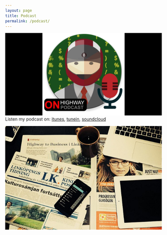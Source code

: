 ```yaml
---
layout: page
title: Podcast
permalink: /podcast/
---
```


![On the Highway - with @alinmechenici](images/onthehighway.jpg) 
Listen my podcast on: <a href="https://itunes.apple.com/us/podcast/on-highway-business-podcast/id1052928779?mt=2">itunes</a>, <a href="http://tunein.com/radio/ON-Highway-Business-podcast-p805369/"> tunein</a>, <a href="http://soundcloud.com/alinmechenici">soundcloud</a>


![News](images/highwaytobusinessinlinkoping.jpg)

